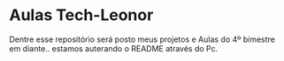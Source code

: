 # Aulas Tech-Leonor
Dentre esse repositório será posto meus projetos e Aulas do 4º bimestre em diante..
estamos auterando o README através do Pc.
